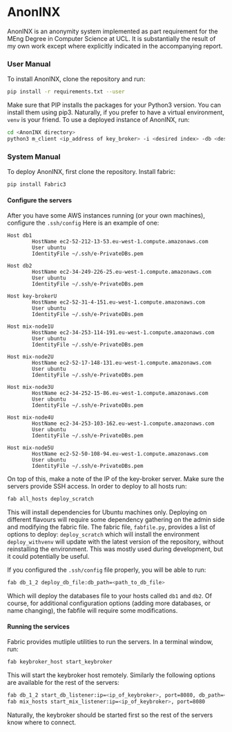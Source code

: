 # AnonINX
AnonINX is an anonymity system implemented as part requirement for the MEng Degree in Computer Science at UCL.
It is substantially the result of my own work except where explicitly indicated in the accompanying report.

### User Manual
To install AnonINX, clone the repository and run:
```sh
pip install -r requirements.txt --user
```
Make sure that PIP installs the packages for your Python3 version. 
You can install them using pip3. 
Naturally, if you prefer to have a virtual environment, ```venv``` is your friend.
To use a deployed instance of AnonINX, run:
```sh
cd <AnonINX directory>
python3 m_client <ip_address of key_broker> -i <desired index> -db <desired database number> (0..num_db)
```
### System Manual
To deploy AnonINX, first clone the repository.
Install fabric:
```sh
pip install Fabric3
```
#### Configure the servers
After you have some AWS instances running (or your own machines), configure the ```.ssh/config```
Here is an example of one:
```
Host db1
		HostName ec2-52-212-13-53.eu-west-1.compute.amazonaws.com
		User ubuntu
		IdentityFile ~/.ssh/e-PrivateDBs.pem

Host db2
		HostName ec2-34-249-226-25.eu-west-1.compute.amazonaws.com
		User ubuntu
		IdentityFile ~/.ssh/e-PrivateDBs.pem

Host key-brokerU
		HostName ec2-52-31-4-151.eu-west-1.compute.amazonaws.com
		User ubuntu
		IdentityFile ~/.ssh/e-PrivateDBs.pem

Host mix-node1U
		HostName ec2-34-253-114-191.eu-west-1.compute.amazonaws.com
		User ubuntu
		IdentityFile ~/.ssh/e-PrivateDBs.pem

Host mix-node2U
		HostName ec2-52-17-148-131.eu-west-1.compute.amazonaws.com
		User ubuntu
		IdentityFile ~/.ssh/e-PrivateDBs.pem

Host mix-node3U
		HostName ec2-34-252-15-86.eu-west-1.compute.amazonaws.com
		User ubuntu
		IdentityFile ~/.ssh/e-PrivateDBs.pem

Host mix-node4U
		HostName ec2-34-253-103-162.eu-west-1.compute.amazonaws.com
		User ubuntu
		IdentityFile ~/.ssh/e-PrivateDBs.pem

Host mix-node5U
		HostName ec2-52-50-108-94.eu-west-1.compute.amazonaws.com
		User ubuntu
		IdentityFile ~/.ssh/e-PrivateDBs.pem

```
On top of this, make a note of the IP of the key-broker server.
Make sure the servers provide SSH access.
In order to deploy to all hosts run:
```sh
fab all_hosts deploy_scratch
```
This will install dependencies for Ubuntu machines only. Deploying on different flavours will require some dependency gathering on the admin side and modifying the fabric file.
The fabric file, ```fabfile.py```, provides a list of options to deploy:
``` deploy_scratch ``` which will install the environment
``` deploy_withvenv ``` will update with the latest version of the repository, without reinstalling the environment. This was mostly used during development, but it could potentially be useful.

If you configured the `.ssh/config` file properly, you will be able to run:
```sh
fab db_1_2 deploy_db_file:db_path=<path_to_db_file>
```
Which will deploy the databases file to your hosts called `db1` and `db2`.
Of course, for additional configuration options (adding more databases, or name changing), the fabfile will require some modifications. 
#### Running the services
Fabric provides mutliple utilities to run the servers. In a terminal window, run:
```sh
fab keybroker_host start_keybroker
```
This will start the keybroker host remotely.
Similarly the following options are available for the rest of the servers:
```sh
fab db_1_2 start_db_listener:ip=<ip_of_keybroker>, port=8080, db_path=<path_to_remote_db_file>
fab mix_hosts start_mix_listener:ip=<ip_of_keybroker>, port=8080
```
Naturally, the keybroker should be started first so the rest of the servers know where to connect.
